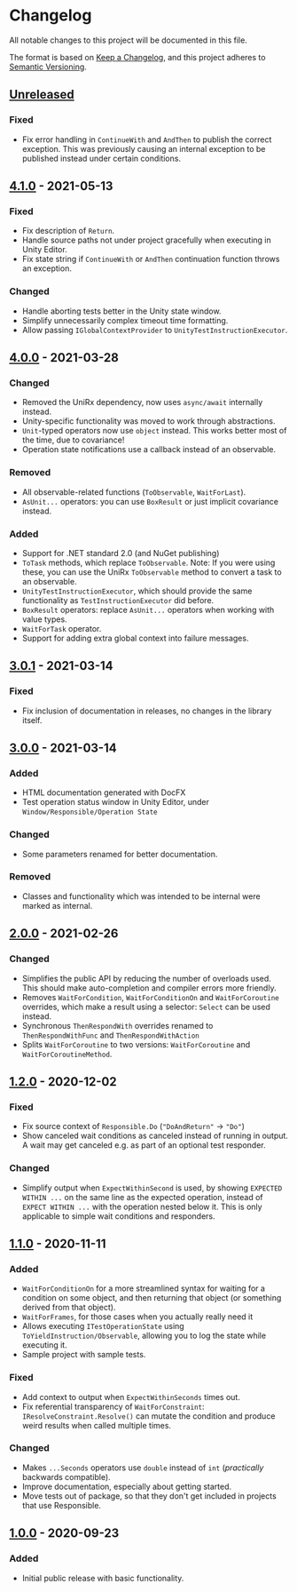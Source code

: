 # Changelog
All notable changes to this project will be documented in this file.

The format is based on [Keep a Changelog](https://keepachangelog.com/en/1.0.0/),
and this project adheres to [Semantic Versioning](https://semver.org/spec/v2.0.0.html).

## [Unreleased]

### Fixed
- Fix error handling in `ContinueWith` and `AndThen` to publish the correct exception.
  This was previously causing an internal exception to be published instead under certain conditions.

## [4.1.0] - 2021-05-13

### Fixed
- Fix description of `Return`.
- Handle source paths not under project gracefully when executing in Unity Editor.
- Fix state string if `ContinueWith` or `AndThen` continuation function throws an exception.

### Changed
- Handle aborting tests better in the Unity state window.
- Simplify unnecessarily complex timeout time formatting.
- Allow passing `IGlobalContextProvider` to `UnityTestInstructionExecutor`.

## [4.0.0] - 2021-03-28
### Changed
- Removed the UniRx dependency, now uses `async/await` internally instead.
- Unity-specific functionality was moved to work through abstractions.
- `Unit`-typed operators now use `object` instead. This works better most of the time, due to covariance!
- Operation state notifications use a callback instead of an observable.

### Removed
- All observable-related functions (`ToObservable`, `WaitForLast`).
- `AsUnit...` operators: you can use `BoxResult` or just implicit covariance instead.

### Added
- Support for .NET standard 2.0 (and NuGet publishing)
- `ToTask` methods, which replace `ToObservable`. Note: If you were using these, you can use the UniRx `ToObservable` method to convert a task to an observable.
- `UnityTestInstructionExecutor`, which should provide the same functionality as `TestInstructionExecutor` did before.
- `BoxResult` operators: replace `AsUnit...` operators when working with value types.
- `WaitForTask` operator.
- Support for adding extra global context into failure messages.

## [3.0.1] - 2021-03-14
### Fixed
- Fix inclusion of documentation in releases, no changes in the library itself.

## [3.0.0] - 2021-03-14
### Added
- HTML documentation generated with DocFX
- Test operation status window in Unity Editor, under `Window/Responsible/Operation State`

### Changed
- Some parameters renamed for better documentation.

### Removed
- Classes and functionality which was intended to be internal were marked as internal.

## [2.0.0] - 2021-02-26
### Changed
- Simplifies the public API by reducing the number of overloads used. This should make auto-completion and compiler errors more friendly.
- Removes `WaitForCondition`, `WaitForConditionOn` and `WaitForCoroutine` overrides, which make a result using a selector: `Select` can be used instead.
- Synchronous `ThenRespondWith` overrides renamed to `ThenRespondWithFunc` and `ThenRespondWithAction`
- Splits `WaitForCoroutine` to two versions: `WaitForCoroutine` and `WaitForCoroutineMethod`.

## [1.2.0] - 2020-12-02
### Fixed
- Fix source context of `Responsible.Do` (`"DoAndReturn"` -> `"Do"`)
- Show canceled wait conditions as canceled instead of running in output. A wait may get canceled e.g. as part of an optional test responder.

### Changed
- Simplify output when `ExpectWithinSecond` is used, by showing `EXPECTED WITHIN ...` on the same line as the expected operation, instead of `EXPECT WITHIN ...` with the operation nested below it. This is only applicable to simple wait conditions and responders.

## [1.1.0] - 2020-11-11
### Added
- `WaitForConditionOn` for a more streamlined syntax for waiting for a condition on some object, and then returning that object (or something derived from that object).
- `WaitForFrames`, for those cases when you actually really need it
- Allows executing `ITestOperationState` using `ToYieldInstruction/Observable`, allowing you to log the state while executing it.
- Sample project with sample tests.

### Fixed
- Add context to output when `ExpectWithinSeconds` times out.
- Fix referential transparency of `WaitForConstraint`: `IResolveConstraint.Resolve()` can mutate the condition and produce weird results when called multiple times.

### Changed
- Makes `...Seconds` operators use `double` instead of `int` (_practically_ backwards compatible).
- Improve documentation, especially about getting started.
- Move tests out of package, so that they don't get included in projects that use Responsible.

## [1.0.0] - 2020-09-23
### Added
- Initial public release with basic functionality.

[Unreleased]: https://github.com/sbergen/Responsible/compare/v4.1.0...HEAD
[4.1.0]: https://github.com/sbergen/Responsible/releases/tag/v4.1.0
[4.0.0]: https://github.com/sbergen/Responsible/releases/tag/v4.0.0
[3.0.1]: https://github.com/sbergen/Responsible/releases/tag/v3.0.1
[3.0.0]: https://github.com/sbergen/Responsible/releases/tag/v3.0.0
[2.0.0]: https://github.com/sbergen/Responsible/releases/tag/v2.0.0
[1.2.0]: https://github.com/sbergen/Responsible/releases/tag/v1.2.0
[1.1.0]: https://github.com/sbergen/Responsible/releases/tag/v1.1.0
[1.0.0]: https://github.com/sbergen/Responsible/releases/tag/v1.0.0
